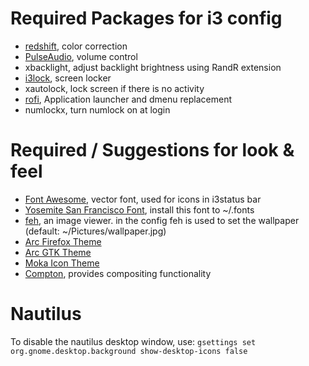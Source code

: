# Required Packages for i3 config
* [redshift](https://github.com/jonls/redshift), color correction
* [PulseAudio](https://www.freedesktop.org/wiki/Software/PulseAudio/), volume control
* xbacklight, adjust backlight brightness using RandR extension
* [i3lock](https://github.com/i3/i3lock), screen locker
* xautolock, lock screen if there is no activity
* [rofi](https://github.com/DaveDavenport/rofi), Application launcher and dmenu replacement
* numlockx, turn numlock on at login

# Required / Suggestions for look & feel
* [Font Awesome](http://fontawesome.io/), vector font, used for icons in i3status bar
* [Yosemite San Francisco Font](https://github.com/supermarin/YosemiteSanFranciscoFont), install this font to ~/.fonts
* [feh](https://github.com/derf/feh), an image viewer. in the config feh is used to set the wallpaper (default: ~/Pictures/wallpaper.jpg)
* [Arc Firefox Theme](https://github.com/horst3180/arc-firefox-theme)
* [Arc GTK Theme](https://github.com/horst3180/Arc-theme) 
* [Moka Icon Theme](https://snwh.org/moka)
* [Compton](https://github.com/chjj/compton), provides compositing functionality

# Nautilus 
To disable the nautilus desktop window, use:
`gsettings set org.gnome.desktop.background show-desktop-icons false`
